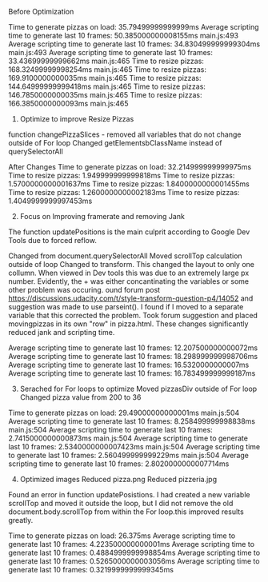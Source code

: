 Before Optimization

Time to generate pizzas on load: 35.79499999999999ms
Average scripting time to generate last 10 frames: 50.385000000008155ms main.js:493
Average scripting time to generate last 10 frames: 34.830499999999304ms main.js:493
Average scripting time to generate last 10 frames: 33.43699999999662ms main.js:465
Time to resize pizzas: 168.32499999998254ms main.js:465
Time to resize pizzas: 169.9100000000035ms main.js:465
Time to resize pizzas: 144.64999999999418ms main.js:465
Time to resize pizzas: 146.7850000000035ms main.js:465
Time to resize pizzas: 166.3850000000093ms main.js:465

1. Optimize to improve Resize Pizzas

function changePizzaSlices - removed all variables that do not change outside of For loop
Changed getElementsbClassName instead of querySelectorAll

After Changes
Time to generate pizzas on load: 32.214999999999975ms
Time to resize pizzas: 1.949999999999818ms
Time to resize pizzas: 1.5700000000001637ms
Time to resize pizzas: 1.8400000000001455ms
Time to resize pizzas: 1.2600000000002183ms
Time to resize pizzas: 1.4049999999997453ms

2. Focus on Improving framerate and removing Jank

The function updatePositions is the main culprit according to Google Dev Tools due to forced reflow.

Changed from document.querySelectorAll
Moved scrollTop calculation outside of loop
Changed to transform. This changed the layout to only one collumn. When viewed in Dev tools this was due to an extremely large px number. Evidently, the + was either concantinating the variables or some other problem was occuring. ound forum post https://discussions.udacity.com/t/style-transform-question-p4/14052 and suggestion was made to use parseint(). I found if I moved to a separate variable that this corrected the problem. Took forum suggestion and placed movingpizzas in its own "row" in pizza.html. These changes significantly reduced jank and scripting time.

Average scripting time to generate last 10 frames: 12.207500000000072ms
Average scripting time to generate last 10 frames: 18.298999999998706ms
Average scripting time to generate last 10 frames: 16.5320000000007ms
Average scripting time to generate last 10 frames: 16.783499999999187ms



3. Serached for For loops to optimize
Moved pizzasDiv outside of For loop
Changed pizza value from 200 to 36

Time to generate pizzas on load: 29.49000000000001ms
main.js:504 Average scripting time to generate last 10 frames: 8.258499999998838ms
main.js:504 Average scripting time to generate last 10 frames: 2.7415000000000873ms
main.js:504 Average scripting time to generate last 10 frames: 2.5340000000007423ms
main.js:504 Average scripting time to generate last 10 frames: 2.560499999999229ms
main.js:504 Average scripting time to generate last 10 frames: 2.8020000000007714ms

4. Optimized images
Reduced pizza.png
Reduced pizzeria.jpg

Found an error in function updatePosistions. I had created a new variable scrollTop and moved it outside the loop, but I did not remove the old document.body.scrollTop from within the For loop.this improved results greatly.

Time to generate pizzas on load: 26.375ms
Average scripting time to generate last 10 frames: 4.223500000000001ms
Average scripting time to generate last 10 frames: 0.4884999999998854ms
Average scripting time to generate last 10 frames: 0.5265000000003056ms
Average scripting time to generate last 10 frames: 0.3219999999999345ms